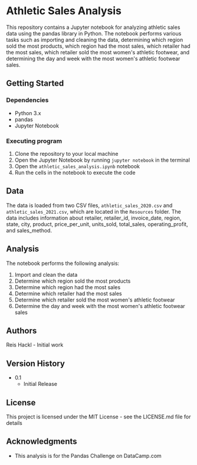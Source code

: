 # Athletic Sales Analysis

This repository contains a Jupyter notebook for analyzing athletic sales data using the pandas library in Python. The notebook performs various tasks such as importing and cleaning the data, determining which region sold the most products, which region had the most sales, which retailer had the most sales, which retailer sold the most women's athletic footwear, and determining the day and week with the most women's athletic footwear sales.

## Getting Started

### Dependencies

* Python 3.x
* pandas
* Jupyter Notebook

### Executing program

1. Clone the repository to your local machine
2. Open the Jupyter Notebook by running `jupyter notebook` in the terminal
3. Open the `athletic_sales_analysis.ipynb` notebook
4. Run the cells in the notebook to execute the code

## Data

The data is loaded from two CSV files, `athletic_sales_2020.csv` and `athletic_sales_2021.csv`, which are located in the `Resources` folder. The data includes information about retailer, retailer_id, invoice_date, region, state, city, product, price_per_unit, units_sold, total_sales, operating_profit, and sales_method.

## Analysis

The notebook performs the following analysis:

1. Import and clean the data
2. Determine which region sold the most products
3. Determine which region had the most sales
4. Determine which retailer had the most sales
5. Determine which retailer sold the most women's athletic footwear
6. Determine the day and week with the most women's athletic footwear sales

## Authors

Reis Hackl - Initial work

## Version History

* 0.1
    * Initial Release

## License

This project is licensed under the MIT License - see the LICENSE.md file for details

## Acknowledgments

* This analysis is for the Pandas Challenge on DataCamp.com
